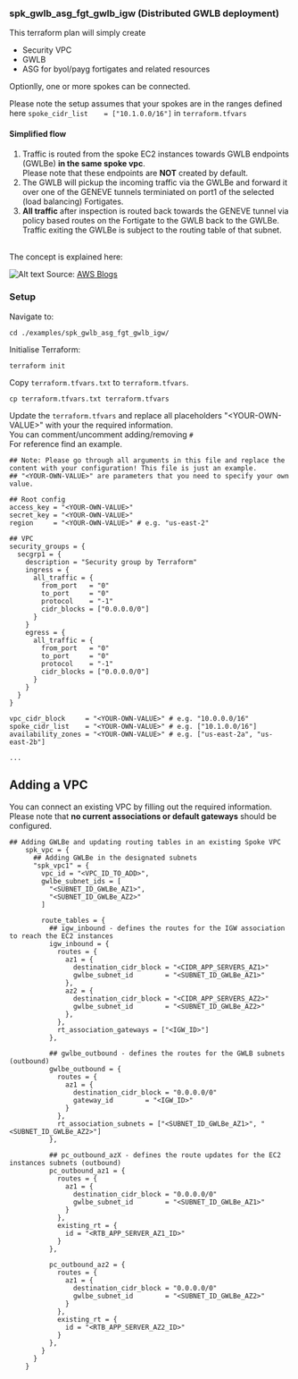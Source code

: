 ### spk_gwlb_asg_fgt_gwlb_igw (Distributed GWLB deployment)
This terraform plan will simply create
- Security VPC
- GWLB
- ASG for byol/payg fortigates and related resources

Optionlly, one or more spokes can be connected.<br>

Please note the setup assumes that your spokes are in the ranges defined here `spoke_cidr_list    = ["10.1.0.0/16"]` in `terraform.tfvars`

#### Simplified flow
1. Traffic is routed from the spoke EC2 instances towards GWLB endpoints (GWLBe) **in the same spoke vpc**. <br>
   Please note that these endpoints are **NOT** created by default.<br>
2. The GWLB will pickup the incoming traffic via the GWLBe and forward it over one of the GENEVE tunnels terminiated on port1 of the selected (load balancing) Fortigates.<br>
3. **All traffic** after inspection is routed back towards the GENEVE tunnel via policy based routes on the Fortigate to the GWLB back to the GWLBe.
   Traffic exiting the GWLBe is subject to the routing table of that subnet.<br>
<br>
The concept is explained here:

![Alt text](https://d2908q01vomqb2.cloudfront.net/5b384ce32d8cdef02bc3a139d4cac0a22bb029e8/2023/01/27/GWLB-MSR-Blog-Figure-2-1024x538.png)
Source: [AWS Blogs](https://aws.amazon.com/blogs/networking-and-content-delivery/vpc-routing-enhancements-and-gwlb-deployment-patterns/)

### Setup
Navigate to:
```
cd ./examples/spk_gwlb_asg_fgt_gwlb_igw/
```
Initialise Terraform:
```
terraform init
```
Copy `terraform.tfvars.txt` to `terraform.tfvars`.
```
cp terraform.tfvars.txt terraform.tfvars
```
Update the `terraform.tfvars` and replace all placeholders "\<YOUR-OWN-VALUE\>" with your the required information.<br>
You can comment/uncomment adding/removing `#`<br>
For reference find an example.
```
## Note: Please go through all arguments in this file and replace the content with your configuration! This file is just an example.
## "<YOUR-OWN-VALUE>" are parameters that you need to specify your own value.

## Root config
access_key = "<YOUR-OWN-VALUE>"
secret_key = "<YOUR-OWN-VALUE>"
region     = "<YOUR-OWN-VALUE>" # e.g. "us-east-2"

## VPC
security_groups = {
  secgrp1 = {
    description = "Security group by Terraform"
    ingress = {
      all_traffic = {
        from_port   = "0"
        to_port     = "0"
        protocol    = "-1"
        cidr_blocks = ["0.0.0.0/0"]
      }
    }
    egress = {
      all_traffic = {
        from_port   = "0"
        to_port     = "0"
        protocol    = "-1"
        cidr_blocks = ["0.0.0.0/0"]
      }
    }
  }
}

vpc_cidr_block     = "<YOUR-OWN-VALUE>" # e.g. "10.0.0.0/16"
spoke_cidr_list    = "<YOUR-OWN-VALUE>" # e.g. ["10.1.0.0/16"]
availability_zones = "<YOUR-OWN-VALUE>" # e.g. ["us-east-2a", "us-east-2b"]

...
```
## Adding a VPC 
You can connect an existing VPC by filling out the required information.<br>
Please note that **no current associations or default gateways** should be configured.
```
## Adding GWLBe and updating routing tables in an existing Spoke VPC 
    spk_vpc = {
      ## Adding GWLBe in the designated subnets
      "spk_vpc1" = {
        vpc_id = "<VPC_ID_TO_ADD>",
        gwlbe_subnet_ids = [
          "<SUBNET_ID_GWLBe_AZ1>",
          "<SUBNET_ID_GWLBe_AZ2>"
        ]

        route_tables = {
          ## igw_inbound - defines the routes for the IGW association to reach the EC2 instances
          igw_inbound = {
            routes = {
              az1 = {
                destination_cidr_block = "<CIDR_APP_SERVERS_AZ1>"
                gwlbe_subnet_id        = "<SUBNET_ID_GWLBe_AZ1>"
              },
              az2 = {
                destination_cidr_block = "<CIDR_APP_SERVERS_AZ2>"
                gwlbe_subnet_id        = "<SUBNET_ID_GWLBe_AZ2>"
              },
            },
            rt_association_gateways = ["<IGW_ID>"]
          },

          ## gwlbe_outbound - defines the routes for the GWLB subnets (outbound)
          gwlbe_outbound = {
            routes = {
              az1 = {
                destination_cidr_block = "0.0.0.0/0"
                gateway_id        = "<IGW_ID>"
              }
            },
            rt_association_subnets = ["<SUBNET_ID_GWLBe_AZ1>", "<SUBNET_ID_GWLBe_AZ2>"]
          },

          ## pc_outbound_azX - defines the route updates for the EC2 instances subnets (outbound)
          pc_outbound_az1 = {
            routes = {
              az1 = {
                destination_cidr_block = "0.0.0.0/0"
                gwlbe_subnet_id        = "<SUBNET_ID_GWLBe_AZ1>"
              }
            },
            existing_rt = {
              id = "<RTB_APP_SERVER_AZ1_ID>"
            }
          },

          pc_outbound_az2 = {
            routes = {
              az1 = {
                destination_cidr_block = "0.0.0.0/0"
                gwlbe_subnet_id        = "<SUBNET_ID_GWLBe_AZ2>"
              }
            },
            existing_rt = {
              id = "<RTB_APP_SERVER_AZ2_ID>"
            }
          },
        }
      }
    }
```
